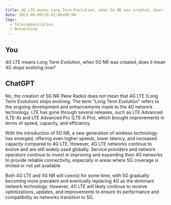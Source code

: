 ```yaml
---
title: 4G LTE means Long Term Evolution, when 5G NR was created, does it mean 4G stops evolving now?
date: 2023-09-09T20:42:00+08:00
tags:
  - Telecommunication
  - Networking
---
```

## You
4G LTE means Long Term Evolution, when 5G NR was created, does it mean 4G stops evolving now?

## ChatGPT
No, the creation of 5G NR (New Radio) does not mean that 4G LTE (Long Term Evolution) stops evolving. The term "Long Term Evolution" refers to the ongoing development and enhancements made to the 4G network technology. LTE has gone through several releases, such as LTE Advanced (LTE-A) and LTE Advanced Pro (LTE-A Pro), which brought improvements in terms of speed, capacity, and efficiency.

With the introduction of 5G NR, a new generation of wireless technology has emerged, offering even higher speeds, lower latency, and increased capacity compared to 4G LTE. However, 4G LTE networks continue to evolve and are still widely used globally. Service providers and network operators continue to invest in improving and expanding their 4G networks to provide reliable connectivity, especially in areas where 5G coverage is limited or not yet available.

Both 4G LTE and 5G NR will coexist for some time, with 5G gradually becoming more prevalent and eventually replacing 4G as the dominant network technology. However, 4G LTE will likely continue to receive optimizations, updates, and improvements to ensure its performance and compatibility as networks transition to 5G.